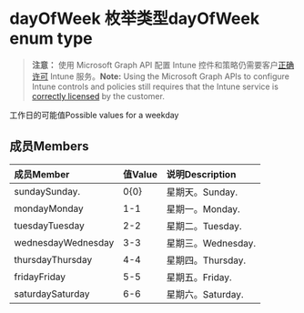 # <a name="dayofweek-enum-type"></a><span data-ttu-id="f7c86-101">dayOfWeek 枚举类型</span><span class="sxs-lookup"><span data-stu-id="f7c86-101">dayOfWeek enum type</span></span>

> <span data-ttu-id="f7c86-102">**注意：** 使用 Microsoft Graph API 配置 Intune 控件和策略仍需要客户[正确许可](https://go.microsoft.com/fwlink/?linkid=839381) Intune 服务。</span><span class="sxs-lookup"><span data-stu-id="f7c86-102">**Note:** Using the Microsoft Graph APIs to configure Intune controls and policies still requires that the Intune service is [correctly licensed](https://go.microsoft.com/fwlink/?linkid=839381) by the customer.</span></span>

<span data-ttu-id="f7c86-103">工作日的可能值</span><span class="sxs-lookup"><span data-stu-id="f7c86-103">Possible values for a weekday</span></span>
## <a name="members"></a><span data-ttu-id="f7c86-104">成员</span><span class="sxs-lookup"><span data-stu-id="f7c86-104">Members</span></span>
|<span data-ttu-id="f7c86-105">成员</span><span class="sxs-lookup"><span data-stu-id="f7c86-105">Member</span></span>|<span data-ttu-id="f7c86-106">值</span><span class="sxs-lookup"><span data-stu-id="f7c86-106">Value</span></span>|<span data-ttu-id="f7c86-107">说明</span><span class="sxs-lookup"><span data-stu-id="f7c86-107">Description</span></span>|
|:---|:---|:---|
|<span data-ttu-id="f7c86-108">sunday</span><span class="sxs-lookup"><span data-stu-id="f7c86-108">Sunday.</span></span>|<span data-ttu-id="f7c86-109">0</span><span class="sxs-lookup"><span data-stu-id="f7c86-109">{0}</span></span>|<span data-ttu-id="f7c86-110">星期天。</span><span class="sxs-lookup"><span data-stu-id="f7c86-110">Sunday.</span></span>|
|<span data-ttu-id="f7c86-111">monday</span><span class="sxs-lookup"><span data-stu-id="f7c86-111">Monday</span></span>|<span data-ttu-id="f7c86-112">1</span><span class="sxs-lookup"><span data-stu-id="f7c86-112">-1</span></span>|<span data-ttu-id="f7c86-113">星期一。</span><span class="sxs-lookup"><span data-stu-id="f7c86-113">Monday.</span></span>|
|<span data-ttu-id="f7c86-114">tuesday</span><span class="sxs-lookup"><span data-stu-id="f7c86-114">Tuesday</span></span>|<span data-ttu-id="f7c86-115">2</span><span class="sxs-lookup"><span data-stu-id="f7c86-115">-2</span></span>|<span data-ttu-id="f7c86-116">星期二。</span><span class="sxs-lookup"><span data-stu-id="f7c86-116">Tuesday.</span></span>|
|<span data-ttu-id="f7c86-117">wednesday</span><span class="sxs-lookup"><span data-stu-id="f7c86-117">Wednesday</span></span>|<span data-ttu-id="f7c86-118">3</span><span class="sxs-lookup"><span data-stu-id="f7c86-118">-3</span></span>|<span data-ttu-id="f7c86-119">星期三。</span><span class="sxs-lookup"><span data-stu-id="f7c86-119">Wednesday.</span></span>|
|<span data-ttu-id="f7c86-120">thursday</span><span class="sxs-lookup"><span data-stu-id="f7c86-120">Thursday</span></span>|<span data-ttu-id="f7c86-121">4</span><span class="sxs-lookup"><span data-stu-id="f7c86-121">-4</span></span>|<span data-ttu-id="f7c86-122">星期四。</span><span class="sxs-lookup"><span data-stu-id="f7c86-122">Thursday.</span></span>|
|<span data-ttu-id="f7c86-123">friday</span><span class="sxs-lookup"><span data-stu-id="f7c86-123">Friday</span></span>|<span data-ttu-id="f7c86-124">5</span><span class="sxs-lookup"><span data-stu-id="f7c86-124">-5</span></span>|<span data-ttu-id="f7c86-125">星期五。</span><span class="sxs-lookup"><span data-stu-id="f7c86-125">Friday.</span></span>|
|<span data-ttu-id="f7c86-126">saturday</span><span class="sxs-lookup"><span data-stu-id="f7c86-126">Saturday</span></span>|<span data-ttu-id="f7c86-127">6</span><span class="sxs-lookup"><span data-stu-id="f7c86-127">-6</span></span>|<span data-ttu-id="f7c86-128">星期六。</span><span class="sxs-lookup"><span data-stu-id="f7c86-128">Saturday.</span></span>|








